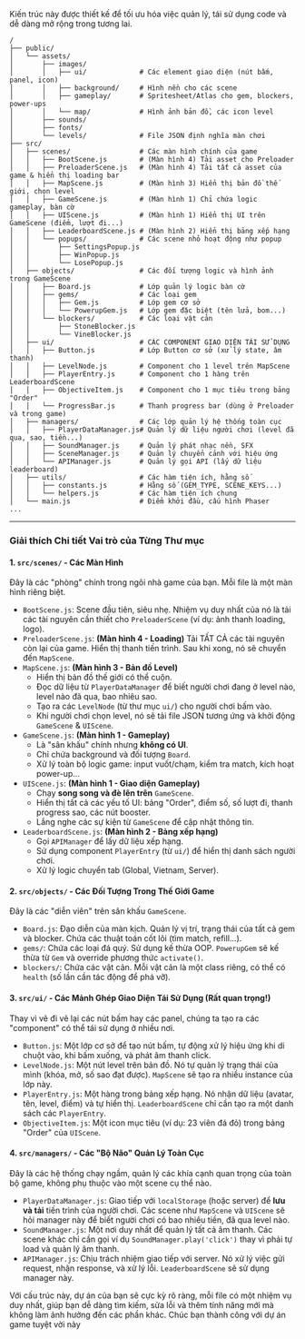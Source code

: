 

Kiến trúc này được thiết kế để tối ưu hóa việc quản lý, tái sử dụng code và dễ dàng mở rộng trong tương lai.

```
/
├── public/
│   └── assets/
│       ├── images/
│       │   ├── ui/             # Các element giao diện (nút bấm, panel, icon)
│       │   ├── background/     # Hình nền cho các scene
│       │   ├── gameplay/       # Spritesheet/Atlas cho gem, blockers, power-ups
│       │   └── map/            # Hình ảnh bản đồ, các icon level
│       ├── sounds/
│       ├── fonts/
│       └── levels/             # File JSON định nghĩa màn chơi
├── src/
│   ├── scenes/                 # Các màn hình chính của game
│   │   ├── BootScene.js        # (Màn hình 4) Tải asset cho Preloader
│   │   ├── PreloaderScene.js   # (Màn hình 4) Tải tất cả asset của game & hiển thị loading bar
│   │   ├── MapScene.js         # (Màn hình 3) Hiển thị bản đồ thế giới, chọn level
│   │   ├── GameScene.js        # (Màn hình 1) Chỉ chứa logic gameplay, bàn cờ
│   │   ├── UIScene.js          # (Màn hình 1) Hiển thị UI trên GameScene (điểm, lượt đi...)
│   │   ├── LeaderboardScene.js # (Màn hình 2) Hiển thị bảng xếp hạng
│   │   └── popups/             # Các scene nhỏ hoạt động như popup
│   │       ├── SettingsPopup.js
│   │       ├── WinPopup.js
│   │       └── LosePopup.js
│   ├── objects/                # Các đối tượng logic và hình ảnh trong GameScene
│   │   ├── Board.js            # Lớp quản lý logic bàn cờ
│   │   ├── gems/               # Các loại gem
│   │   │   ├── Gem.js          # Lớp gem cơ sở
│   │   │   └── PowerupGem.js   # Lớp gem đặc biệt (tên lửa, bom...)
│   │   └── blockers/           # Các loại vật cản
│   │       ├── StoneBlocker.js
│   │       └── VineBlocker.js
│   ├── ui/                     # CÁC COMPONENT GIAO DIỆN TÁI SỬ DỤNG
│   │   ├── Button.js           # Lớp Button cơ sở (xử lý state, âm thanh)
│   │   ├── LevelNode.js        # Component cho 1 level trên MapScene
│   │   ├── PlayerEntry.js      # Component cho 1 hàng trên LeaderboardScene
│   │   ├── ObjectiveItem.js    # Component cho 1 mục tiêu trong bảng "Order"
│   │   └── ProgressBar.js      # Thanh progress bar (dùng ở Preloader và trong game)
│   ├── managers/               # Các lớp quản lý hệ thống toàn cục
│   │   ├── PlayerDataManager.js# Quản lý dữ liệu người chơi (level đã qua, sao, tiền...)
│   │   ├── SoundManager.js     # Quản lý phát nhạc nền, SFX
│   │   ├── SceneManager.js     # Quản lý chuyển cảnh với hiệu ứng
│   │   └── APIManager.js       # Quản lý gọi API (lấy dữ liệu leaderboard)
│   ├── utils/                  # Các hàm tiện ích, hằng số
│   │   ├── constants.js        # Hằng số (GEM_TYPE, SCENE_KEYS...)
│   │   └── helpers.js          # Các hàm tiện ích chung
│   └── main.js                 # Điểm khởi đầu, cấu hình Phaser
...
```

---

### Giải thích Chi tiết Vai trò của Từng Thư mục

#### 1. `src/scenes/` - Các Màn Hình

Đây là các "phòng" chính trong ngôi nhà game của bạn. Mỗi file là một màn hình riêng biệt.

*   `BootScene.js`: Scene đầu tiên, siêu nhẹ. Nhiệm vụ duy nhất của nó là tải các tài nguyên cần thiết cho `PreloaderScene` (ví dụ: ảnh thanh loading, logo).
*   `PreloaderScene.js`: **(Màn hình 4 - Loading)** Tải TẤT CẢ các tài nguyên còn lại của game. Hiển thị thanh tiến trình. Sau khi xong, nó sẽ chuyển đến `MapScene`.
*   `MapScene.js`: **(Màn hình 3 - Bản đồ Level)**
    *   Hiển thị bản đồ thế giới có thể cuộn.
    *   Đọc dữ liệu từ `PlayerDataManager` để biết người chơi đang ở level nào, level nào đã qua, bao nhiêu sao.
    *   Tạo ra các `LevelNode` (từ thư mục `ui/`) cho người chơi bấm vào.
    *   Khi người chơi chọn level, nó sẽ tải file JSON tương ứng và khởi động `GameScene` & `UIScene`.
*   `GameScene.js`: **(Màn hình 1 - Gameplay)**
    *   Là "sân khấu" chính nhưng **không có UI**.
    *   Chỉ chứa background và đối tượng `Board`.
    *   Xử lý toàn bộ logic game: input vuốt/chạm, kiểm tra match, kích hoạt power-up...
*   `UIScene.js`: **(Màn hình 1 - Giao diện Gameplay)**
    *   Chạy **song song và đè lên trên** `GameScene`.
    *   Hiển thị tất cả các yếu tố UI: bảng "Order", điểm số, số lượt đi, thanh progress sao, các nút booster.
    *   Lắng nghe các sự kiện từ `GameScene` để cập nhật thông tin.
*   `LeaderboardScene.js`: **(Màn hình 2 - Bảng xếp hạng)**
    *   Gọi `APIManager` để lấy dữ liệu xếp hạng.
    *   Sử dụng component `PlayerEntry` (từ `ui/`) để hiển thị danh sách người chơi.
    *   Xử lý logic chuyển tab (Global, Vietnam, Server).

#### 2. `src/objects/` - Các Đối Tượng Trong Thế Giới Game

Đây là các "diễn viên" trên sân khấu `GameScene`.

*   `Board.js`: Đạo diễn của màn kịch. Quản lý vị trí, trạng thái của tất cả gem và blocker. Chứa các thuật toán cốt lõi (tìm match, refill...).
*   `gems/`: Chứa các loại đá quý. Sử dụng kế thừa OOP. `PowerupGem` sẽ kế thừa từ `Gem` và override phương thức `activate()`.
*   `blockers/`: Chứa các vật cản. Mỗi vật cản là một class riêng, có thể có `health` (số lần cần tác động để phá vỡ).

#### 3. `src/ui/` - Các Mảnh Ghép Giao Diện Tái Sử Dụng (Rất quan trọng!)

Thay vì vẽ đi vẽ lại các nút bấm hay các panel, chúng ta tạo ra các "component" có thể tái sử dụng ở nhiều nơi.

*   `Button.js`: Một lớp cơ sở để tạo nút bấm, tự động xử lý hiệu ứng khi di chuột vào, khi bấm xuống, và phát âm thanh click.
*   `LevelNode.js`: Một nút level trên bản đồ. Nó tự quản lý trạng thái của mình (khóa, mở, số sao đạt được). `MapScene` sẽ tạo ra nhiều instance của lớp này.
*   `PlayerEntry.js`: Một hàng trong bảng xếp hạng. Nó nhận dữ liệu (avatar, tên, level, điểm) và tự hiển thị. `LeaderboardScene` chỉ cần tạo ra một danh sách các `PlayerEntry`.
*   `ObjectiveItem.js`: Một icon mục tiêu (ví dụ: 23 viên đá đỏ) trong bảng "Order" của `UIScene`.

#### 4. `src/managers/` - Các "Bộ Não" Quản Lý Toàn Cục

Đây là các hệ thống chạy ngầm, quản lý các khía cạnh quan trọng của toàn bộ game, không phụ thuộc vào một scene cụ thể nào.

*   `PlayerDataManager.js`: Giao tiếp với `localStorage` (hoặc server) để **lưu và tải** tiến trình của người chơi. Các scene như `MapScene` và `UIScene` sẽ hỏi manager này để biết người chơi có bao nhiêu tiền, đã qua level nào.
*   `SoundManager.js`: Một nơi duy nhất để quản lý tất cả âm thanh. Các scene khác chỉ cần gọi ví dụ `SoundManager.play('click')` thay vì phải tự load và quản lý âm thanh.
*   `APIManager.js`: Chịu trách nhiệm giao tiếp với server. Nó xử lý việc gửi request, nhận response, và xử lý lỗi. `LeaderboardScene` sẽ sử dụng manager này.

Với cấu trúc này, dự án của bạn sẽ cực kỳ rõ ràng, mỗi file có một nhiệm vụ duy nhất, giúp bạn dễ dàng tìm kiếm, sửa lỗi và thêm tính năng mới mà không làm ảnh hưởng đến các phần khác. Chúc bạn thành công với dự án game tuyệt vời này